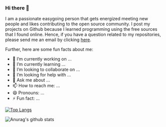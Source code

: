 ### Hi there 👋

I am a passionate easygoing person that gets energized meeting new people and likes contributing to the open source community. I post my projects on Github because I learned programming using the free sources that I found online. Hence, if you have a question related to my repositories, please send me an email by clicking [here](mailto:eness.188@live.de). 

Further, here are some fun facts about me:

- 🔭 I’m currently working on ...
- 🌱 I’m currently learning ...
- 👯 I’m looking to collaborate on ...
- 🤔 I’m looking for help with ...
- 💬 Ask me about ...
- 📫 How to reach me: ...
- 😄 Pronouns: ...
- ⚡ Fun fact: ...


[![Top Langs](https://github-readme-stats.vercel.app/api/top-langs/?username=KryeKuzhinieri&layout=compact)](https://github.com/anuraghazra/github-readme-stats)

![Anurag's github stats](https://github-readme-stats.vercel.app/api?username=KryeKuzhinieri&hide=contribs,prs) 






